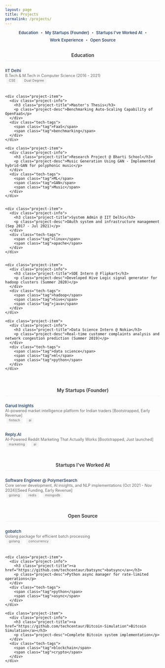 ```yaml
---
layout: page
title: Projects
permalink: /projects/
---
```


<div class="toc">
  <nav class="toc-nav">
    <a href="#education" class="toc-link">Education</a>
    <span class="separator">•</span>
    <a href="#mystartups" class="toc-link">My Startups (Founder)</a>
    <span class="separator">•</span>
    <a href="#startups" class="toc-link">Startups I've Worked At</a>
    <span class="separator">•</span>
    <a href="#work" class="toc-link">Work Experience</a>
    <span class="separator">•</span>
    <a href="#opensource" class="toc-link">Open Source</a>
  </nav>
</div>

<style>
.toc {
  margin-bottom: 2rem;
  text-align: center;
}

.toc-nav {
  display: flex;
  justify-content: center;
  align-items: center;
  gap: 0.5rem;
  flex-wrap: wrap;
}

.toc-link {
  color: #1a365d;
  text-decoration: none;
  font-size: 0.95em;
  font-weight: 500;
  transition: color 0.2s;
}

.toc-link:hover {
  color: #00bfff;
}

.separator {
  color: #666;
  font-size: 0.8em;
}

.tag {
  display: inline-block;
  padding: 3px 8px;
  margin: 0 4px;
  border-radius: 4px;
  background-color: #f5f5f5;
  color: #666;
  font-size: 0.75em;
  font-weight: 400;
  letter-spacing: 0.3px;
}

.projects-section {
  margin-bottom: 2.5rem;
  max-width: 700px;
  margin-left: auto;
  margin-right: auto;
}

.projects-section h2 {
  text-align: center;
  font-size: 1.1em;
  font-weight: 600;
  color: #333;
  margin-bottom: 1rem;
  padding-bottom: 0.5rem;
  border-bottom: 1px solid #eee;
}

.project-list {
  display: flex;
  flex-direction: column;
  gap: 0.75rem;
}

.project-item {
  display: flex;
  flex-direction: column;
  align-items: flex-start;
  text-align: left;
  padding: 0.5rem 0;
}

.project-title {
  font-size: 0.95em;
  font-weight: 500;
  color: #1a365d;
  margin: 0;
  padding: 0;
  line-height: 1.2;
  text-align: left;
}

.project-title a {
  text-decoration: none;
  color: inherit;
}

.project-desc {
  font-size: 0.9em;
  color: #666;
  margin: 0;
  padding: 0;
  line-height: 1.2;
  text-align: left;
}

.tech-tags {
  display: flex;
  gap: 0.25rem;
  flex-wrap: wrap;
  justify-content: flex-start;
  margin: 0;
  padding: 0;
  line-height: 1.2;
}

.project-stage {
  font-size: 0.85em;
  color: #666;
  margin: 0;
  padding: 0;
  line-height: 1.2;
  text-align: left;
}

.project-info {
  display: flex;
  flex-direction: column;
  gap: 0;
  text-align: left;
}

@media (max-width: 768px) {
  .project-item {
    grid-template-columns: 1fr;
    gap: 0.5rem;
  }
  
  .tech-tags {
    justify-content: flex-start;
  }
}
</style>

<!-- Education Section -->
<section id="education" class="projects-section">
  <h2>Education</h2>
  <div class="project-list">
    <div class="project-item">
      <div class="project-info">
        <h3 class="project-title">IIT Delhi</h3>
        <p class="project-desc">B.Tech & M.Tech in Computer Science (2016 - 2021)</p>
      </div>
      <div class="tech-tags">
        <span class="tag">CSE</span>
        <span class="tag">Dual Degree</span>
      </div>
    </div>

    
    <div class="project-item">
      <div class="project-info">
        <h3 class="project-title">Master's Thesis</h3>
        <p class="project-desc">Benchmarking Auto-Scaling Capability of OpenFaaS</p>
      </div>
      <div class="tech-tags">
        <span class="tag">FaaS</span>
        <span class="tag">benchmarking</span>
      </div>
    </div>

    <div class="project-item">
      <div class="project-info">
        <h3 class="project-title">Research Project @ Bharti School</h3>
        <p class="project-desc">Music Generation Using GAN - Implemented hybrid-GAN for polyphonic music</p>
      </div>
      <div class="tech-tags">
        <span class="tag">ML</span>
        <span class="tag">GAN</span>
        <span class="tag">Music</span>
      </div>
    </div>

        
    <div class="project-item">
      <div class="project-info">
        <h3 class="project-title">System Admin @ IIT Delhi</h3>
        <p class="project-desc">OAuth system and infrastructure management (Sep 2017 - Jul 2021)</p>
      </div>
      <div class="tech-tags">
        <span class="tag">linux</span>
        <span class="tag">apache</span>
      </div>
    </div>


    <div class="project-item">
      <div class="project-info">
        <h3 class="project-title">SDE Intern @ Flipkart</h3>
        <p class="project-desc">Developed Hive Logic signal generator for hadoop clusters (Summer 2020)</p>
      </div>
      <div class="tech-tags">
        <span class="tag">hadoop</span>
        <span class="tag">hive</span>
        <span class="tag">java</span>
      </div>
    </div>

    <div class="project-item">
      <div class="project-info">
        <h3 class="project-title">Data Science Intern @ Nokia</h3>
        <p class="project-desc">Real-time customer complaints analysis and network congestion prediction (Summer 2019)</p>
      </div>
      <div class="tech-tags">
        <span class="tag">data science</span>
        <span class="tag">ml</span>
        <span class="tag">python</span>
      </div>
    </div>

  </div>
</section>

<!-- My Startups Section -->
<section id="mystartups" class="projects-section">
  <h2>My Startups (Founder)</h2>
  <div class="project-list">
    <div class="project-item">
      <div class="project-info">
        <h3 class="project-title"><a href="https://garudinsights.com">Garud Insights</a></h3>
        <p class="project-desc">AI-powered market intelligence platform for Indian traders [Bootstrapped, Early Revenue]</p>
      </div>
      <div class="tech-tags">
        <span class="tag">fintech</span>
        <span class="tag">ai</span>
      </div>
    </div>
    <div class="project-item">
      <div class="project-info">
        <h3 class="project-title">Reply.AI</h3>
        <p class="project-desc">AI-Powered Reddit Marketing That Actually Works [Bootstrapped, Just launched]</p>
      </div>
      <div class="tech-tags">
        <span class="tag">marketing</span>
        <span class="tag">ai</span>
      </div>
    </div>
  </div>
</section>

<!-- Startups I've Worked At Section -->
<section id="startups" class="projects-section">
  <h2>Startups I've Worked At</h2>
  <div class="project-list">
    <div class="project-item">
      <div class="project-info">
        <h3 class="project-title">Software Engineer @ PolymerSearch</h3>
        <p class="project-desc">Core server development, AI insights, and NLP implementations (Oct 2021 - Nov 2024)[Seed Funding, Early Revenue]</p>
      </div>
      <div class="tech-tags">
        <span class="tag">golang</span>
        <span class="tag">redis</span>
        <span class="tag">mongodb</span>
      </div>
    </div>
  </div>
</section>

<!-- Open Source Section -->
<section id="opensource" class="projects-section">
  <h2>Open Source</h2>
  <div class="project-list">
    <div class="project-item">
      <div class="project-info">
        <h3 class="project-title"><a href="https://github.com/techcentaur/gobatch">gobatch</a></h3>
        <p class="project-desc">Golang package for efficient batch processing</p>
      </div>
      <div class="tech-tags">
        <span class="tag">golang</span>
        <span class="tag">concurrency</span>
      </div>
    </div>
    
    <div class="project-item">
      <div class="project-info">
        <h3 class="project-title"><a href="https://github.com/techcentaur/batsync">batsync</a></h3>
        <p class="project-desc">Python async manager for rate-limited operations</p>
      </div>
      <div class="tech-tags">
        <span class="tag">python</span>
        <span class="tag">async</span>
      </div>
    </div>
    
    <div class="project-item">
      <div class="project-info">
        <h3 class="project-title"><a href="https://github.com/techcentaur/Bitcoin-Simulation">Bitcoin Simulation</a></h3>
        <p class="project-desc">Complete Bitcoin system implementation</p>
      </div>
      <div class="tech-tags">
        <span class="tag">blockchain</span>
        <span class="tag">crypto</span>
      </div>
    </div>
  </div>
</section>
